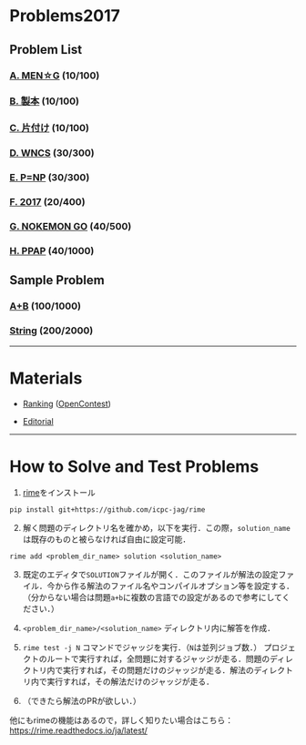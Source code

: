 # Problems2017

## Problem List

### [A. MEN☆G](men_g/statement.md) (10/100)

### [B. 製本](bookmaking/statement.md) (10/100)

### [C. 片付け](kataduke/statement.md) (10/100)

### [D. WNCS](wncs/statement.md) (30/300)

### [E. P=NP](ppap_clay/statement.md) (30/300)

### [F. 2017](2017/statement.md) (20/400)

### [G. NOKEMON GO](nokemon/statement.md) (40/500)

### [H. PPAP](ppap/statement.md) (40/1000)

## Sample Problem

### [A+B](a+b/statement.md) (100/1000)

### [String](string/statement.md) (200/2000)

------

# Materials

* [Ranking](2017Ranking.pdf) ([OpenContest](2017Ranking-Open.pdf))

* [Editorial](editorial.pdf)

------

# How to Solve and Test Problems

1. [rime](https://github.com/icpc-jag/rime)をインストール
```
pip install git+https://github.com/icpc-jag/rime
```

2. 解く問題のディレクトリ名を確かめ，以下を実行．この際，``solution_name``は既存のものと被らなければ自由に設定可能．
```
rime add <problem_dir_name> solution <solution_name>
```

3. 既定のエディタで`SOLUTION`ファイルが開く．このファイルが解法の設定ファイル．今から作る解法のファイル名やコンパイルオプション等を設定する．（分からない場合は問題`a+b`に複数の言語での設定があるので参考にしてください．）

4. `<problem_dir_name>/<solution_name>` ディレクトリ内に解答を作成．

5. `rime test -j N` コマンドでジャッジを実行．（`N`は並列ジョブ数．）
プロジェクトのルートで実行すれば，全問題に対するジャッジが走る．問題のディレクトリ内で実行すれば，その問題だけのジャッジが走る．解法のディレクトリ内で実行すれば，その解法だけのジャッジが走る．

6. （できたら解法のPRが欲しい．）

他にもrimeの機能はあるので，詳しく知りたい場合はこちら： https://rime.readthedocs.io/ja/latest/
